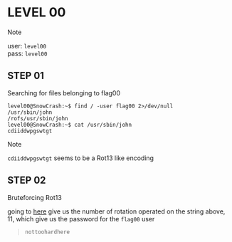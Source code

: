 # LEVEL 00

   > [!NOTE]
   > user: `level00` <br>
   > pass: `level00`

## STEP 01

Searching for files belonging to flag00

```
level00@SnowCrash:~$ find / -user flag00 2>/dev/null
/usr/sbin/john
/rofs/usr/sbin/john
level00@SnowCrash:~$ cat /usr/sbin/john
cdiiddwpgswtgt
```
   > [!NOTE]
   > `cdiiddwpgswtgt` seems to be a Rot13 like encoding

## STEP 02

Bruteforcing Rot13

going to [here](https://gchq.github.io/CyberChef/#recipe=ROT13_Brute_Force(true,true,false,100,0,true,'')&input=Y2RpaWRkd3Bnc3d0Z3Q)
give us the number of rotation operated on the string above, 11, which give us
the password for the `flag00` user

> `nottoohardhere`
